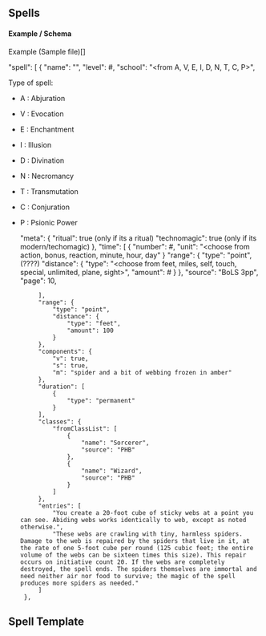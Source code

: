 ## Spells





#### Example / Schema

Example (Sample file)[]


"spell": [
	{
		"name": "<name of spell>",
		"level": #,
    "school": "<from A, V, E, I, D, N, T, C, P>",
    
Type of spell:
 - A : Abjuration
 - V : Evocation
 - E : Enchantment
 - I : Illusion
 - D : Divination
 - N : Necromancy
 - T : Transmutation
 - C : Conjuration
 - P : Psionic Power

    "meta": {
			"ritual": true (only if its a ritual)
      "technomagic": true (only if its modern/techomagic)
		},
		"time": [
		  {
				"number": #,
				"unit": "<choose from action, bonus, reaction, minute, hour, day"
			}
		"range": {
			"type": "point",  (????)
			"distance": {
			  "type": "<choose from feet, miles, self, touch, special, unlimited, plane, sight>",
			  "amount": #
			}
		},
    "source": "BoLS 3pp",
  	"page": 10,


			],
			"range": {
				"type": "point",
				"distance": {
					"type": "feet",
					"amount": 100
				}
			},
			"components": {
				"v": true,
				"s": true,
				"m": "spider and a bit of webbing frozen in amber"
			},
			"duration": [
				{
					"type": "permanent"
				}
			],
			"classes": {
				"fromClassList": [
					{
						"name": "Sorcerer",
						"source": "PHB"
					},
					{
						"name": "Wizard",
						"source": "PHB"
					}
				]
			},
			"entries": [
				"You create a 20-foot cube of sticky webs at a point you can see. Abiding webs works identically to web, except as noted otherwise.",
				"These webs are crawling with tiny, harmless spiders. Damage to the web is repaired by the spiders that live in it, at the rate of one 5-foot cube per round (125 cubic feet; the entire volume of the webs can be sixteen times this size). This repair occurs on initiative count 20. If the webs are completely destroyed, the spell ends. The spiders themselves are immortal and need neither air nor food to survive; the magic of the spell produces more spiders as needed."
			]
		},
    
    
## Spell Template
    
    
